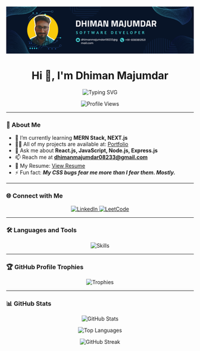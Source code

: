 ![logo](https://github.com/DhimanMajumdar/DhimanMajumdar/blob/main/my%20llinkedin%20banner.png)
<h1 align="center">Hi 👋, I'm Dhiman Majumdar</h1>

<p align="center">
  <img src="https://readme-typing-svg.demolab.com?font=Fira+Code&weight=600&size=22&pause=1000&center=true&vCenter=true&width=500&lines=Full+Stack+Developer;React.js+%7C+JavaScript+Enthusiast;Lifelong+Learner+%26+Problem+Solver" alt="Typing SVG" />
</p>

<p align="center">
  <img src="https://komarev.com/ghpvc/?username=dhimanmajumdar&label=Profile%20views&color=0e75b6&style=flat" alt="Profile Views" />
</p>

---

### 🚀 About Me

- 🌱 I’m currently learning **MERN Stack, NEXT.js**
- 👨‍💻 All of my projects are available at: [Portfolio](https://my-portfolio-ashen-two-84.vercel.app)
- 💬 Ask me about **React.js, JavaScript, Node.js, Express.js**
- 📫 Reach me at **dhimanmajumdar08233@gmail.com**
- 📄 My Resume: [View Resume](https://drive.google.com/file/d/1t537urQiP1vznJWbovNRazIHYnEP1R0a/view?usp=sharing)
- ⚡ Fun fact: _**My CSS bugs fear me more than I fear them. Mostly.**_

---

### 🌐 Connect with Me

<p align="center">
  <a href="https://linkedin.com/in/dhiman-majumdar-09a3a423a" target="_blank">
    <img src="https://cdn.jsdelivr.net/gh/devicons/devicon/icons/linkedin/linkedin-original.svg" alt="LinkedIn" width="40" height="40"/>
  </a>
  <a href="https://leetcode.com/dhiman_07" target="_blank">
    <img src="https://imgs.search.brave.com/QnlR2GDnsf3xBAqiYCrUL1-lrzukagxukKmtuYxFp08/rs:fit:500:0:0:0/g:ce/aHR0cHM6Ly9pbWdz/LnNlYXJjaC5icmF2/ZS5jb20vTFFXRkQy/Y21HYVNWM3JZRUVP/U2c5dzZCN3Nzd0ZT/UVhqNGQtel93R243/WS9yczpmaXQ6NTAw/OjA6MDowL2c6Y2Uv/YUhSMGNITTZMeTl6/ZEhscy9aWE11Y21W/a1pHbDBiV1ZrL2FX/RXVZMjl0TDNRMVh6/TnQvYkdkaEwzTjBl/V3hsY3k5ai9iMjF0/ZFc1cGRIbEpZMjl1/L1h6Z3habWRrY1da/emJtSjMvT1RFdWNH/NW4.jpeg" alt="LeetCode" width="40" height="40"/>
  </a>
</p>

---

### 🛠️ Languages and Tools

<p align="center">
  <img src="https://skillicons.dev/icons?i=react,nextjs,nodejs,express,typescript,javascript,html,css,tailwind,mongodb,mysql,java,python,redux,git,github,aws,firebase" alt="Skills" />
</p>

---

### 🏆 GitHub Profile Trophies

<p align="center">
  <img src="https://github-profile-trophy.vercel.app/?username=dhimanmajumdar&theme=darkhub&row=1&column=7" alt="Trophies" />
</p>

---

### 📊 GitHub Stats

<p align="center">
  <img src="https://github-readme-stats.vercel.app/api?username=dhimanmajumdar&show_icons=true&locale=en&theme=tokyonight" alt="GitHub Stats" />
</p>
<p align="center">
  <img src="https://github-readme-stats.vercel.app/api/top-langs?username=dhimanmajumdar&show_icons=true&locale=en&layout=compact&theme=tokyonight" alt="Top Languages" />
</p>
<p align="center">
  <img src="https://github-readme-streak-stats.herokuapp.com/?user=dhimanmajumdar&theme=tokyonight" alt="GitHub Streak" />
</p>
